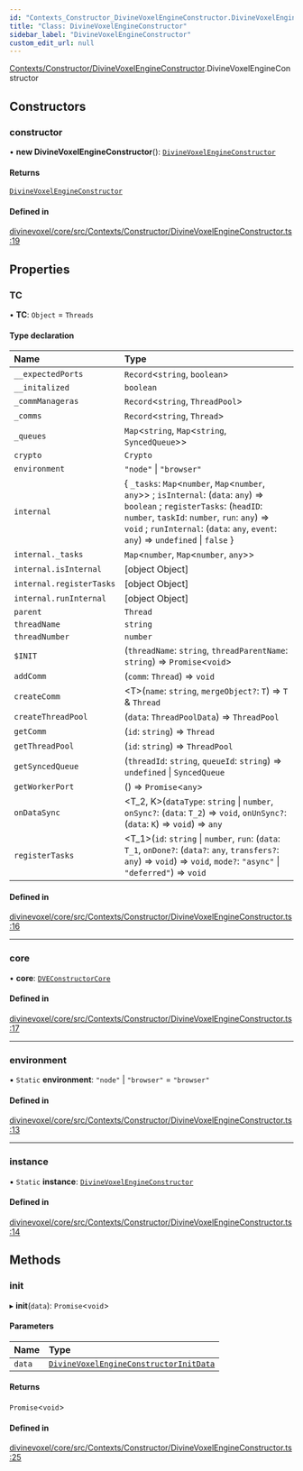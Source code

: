 ```yaml
---
id: "Contexts_Constructor_DivineVoxelEngineConstructor.DivineVoxelEngineConstructor"
title: "Class: DivineVoxelEngineConstructor"
sidebar_label: "DivineVoxelEngineConstructor"
custom_edit_url: null
---
```


[Contexts/Constructor/DivineVoxelEngineConstructor](../modules/Contexts_Constructor_DivineVoxelEngineConstructor.md).DivineVoxelEngineConstructor

## Constructors

### constructor

• **new DivineVoxelEngineConstructor**(): [`DivineVoxelEngineConstructor`](Contexts_Constructor_DivineVoxelEngineConstructor.DivineVoxelEngineConstructor.md)

#### Returns

[`DivineVoxelEngineConstructor`](Contexts_Constructor_DivineVoxelEngineConstructor.DivineVoxelEngineConstructor.md)

#### Defined in

[divinevoxel/core/src/Contexts/Constructor/DivineVoxelEngineConstructor.ts:19](https://github.com/lucasdamianjohnson/DivineVoxelEngine/blob/596fa7391478620ed460dfb4856ff0a763b91c49/divinevoxel/core/src/Contexts/Constructor/DivineVoxelEngineConstructor.ts#L19)

## Properties

### TC

• **TC**: `Object` = `Threads`

#### Type declaration

| Name | Type |
| :------ | :------ |
| `__expectedPorts` | `Record`\<`string`, `boolean`\> |
| `__initalized` | `boolean` |
| `_commManageras` | `Record`\<`string`, `ThreadPool`\> |
| `_comms` | `Record`\<`string`, `Thread`\> |
| `_queues` | `Map`\<`string`, `Map`\<`string`, `SyncedQueue`\>\> |
| `crypto` | `Crypto` |
| `environment` | ``"node"`` \| ``"browser"`` |
| `internal` | \{ `_tasks`: `Map`\<`number`, `Map`\<`number`, `any`\>\> ; `isInternal`: (`data`: `any`) => `boolean` ; `registerTasks`: (`headID`: `number`, `taskId`: `number`, `run`: `any`) => `void` ; `runInternal`: (`data`: `any`, `event`: `any`) => `undefined` \| ``false``  } |
| `internal._tasks` | `Map`\<`number`, `Map`\<`number`, `any`\>\> |
| `internal.isInternal` | [object Object] |
| `internal.registerTasks` | [object Object] |
| `internal.runInternal` | [object Object] |
| `parent` | `Thread` |
| `threadName` | `string` |
| `threadNumber` | `number` |
| `$INIT` | (`threadName`: `string`, `threadParentName`: `string`) => `Promise`\<`void`\> |
| `addComm` | (`comm`: `Thread`) => `void` |
| `createComm` | \<T\>(`name`: `string`, `mergeObject?`: `T`) => `T` & `Thread` |
| `createThreadPool` | (`data`: `ThreadPoolData`) => `ThreadPool` |
| `getComm` | (`id`: `string`) => `Thread` |
| `getThreadPool` | (`id`: `string`) => `ThreadPool` |
| `getSyncedQueue` | (`threadId`: `string`, `queueId`: `string`) => `undefined` \| `SyncedQueue` |
| `getWorkerPort` | () => `Promise`\<`any`\> |
| `onDataSync` | \<T_2, K\>(`dataType`: `string` \| `number`, `onSync?`: (`data`: `T_2`) => `void`, `onUnSync?`: (`data`: `K`) => `void`) => `any` |
| `registerTasks` | \<T_1\>(`id`: `string` \| `number`, `run`: (`data`: `T_1`, `onDone?`: (`data?`: `any`, `transfers?`: `any`) => `void`) => `void`, `mode?`: ``"async"`` \| ``"deferred"``) => `void` |

#### Defined in

[divinevoxel/core/src/Contexts/Constructor/DivineVoxelEngineConstructor.ts:16](https://github.com/lucasdamianjohnson/DivineVoxelEngine/blob/596fa7391478620ed460dfb4856ff0a763b91c49/divinevoxel/core/src/Contexts/Constructor/DivineVoxelEngineConstructor.ts#L16)

___

### core

• **core**: [`DVEConstructorCore`](Interfaces_Constructor_DVEConstructorCore.DVEConstructorCore.md)

#### Defined in

[divinevoxel/core/src/Contexts/Constructor/DivineVoxelEngineConstructor.ts:17](https://github.com/lucasdamianjohnson/DivineVoxelEngine/blob/596fa7391478620ed460dfb4856ff0a763b91c49/divinevoxel/core/src/Contexts/Constructor/DivineVoxelEngineConstructor.ts#L17)

___

### environment

▪ `Static` **environment**: ``"node"`` \| ``"browser"`` = `"browser"`

#### Defined in

[divinevoxel/core/src/Contexts/Constructor/DivineVoxelEngineConstructor.ts:13](https://github.com/lucasdamianjohnson/DivineVoxelEngine/blob/596fa7391478620ed460dfb4856ff0a763b91c49/divinevoxel/core/src/Contexts/Constructor/DivineVoxelEngineConstructor.ts#L13)

___

### instance

▪ `Static` **instance**: [`DivineVoxelEngineConstructor`](Contexts_Constructor_DivineVoxelEngineConstructor.DivineVoxelEngineConstructor.md)

#### Defined in

[divinevoxel/core/src/Contexts/Constructor/DivineVoxelEngineConstructor.ts:14](https://github.com/lucasdamianjohnson/DivineVoxelEngine/blob/596fa7391478620ed460dfb4856ff0a763b91c49/divinevoxel/core/src/Contexts/Constructor/DivineVoxelEngineConstructor.ts#L14)

## Methods

### init

▸ **init**(`data`): `Promise`\<`void`\>

#### Parameters

| Name | Type |
| :------ | :------ |
| `data` | [`DivineVoxelEngineConstructorInitData`](../modules/Contexts_Constructor_DivineVoxelEngineConstructor.md#divinevoxelengineconstructorinitdata) |

#### Returns

`Promise`\<`void`\>

#### Defined in

[divinevoxel/core/src/Contexts/Constructor/DivineVoxelEngineConstructor.ts:25](https://github.com/lucasdamianjohnson/DivineVoxelEngine/blob/596fa7391478620ed460dfb4856ff0a763b91c49/divinevoxel/core/src/Contexts/Constructor/DivineVoxelEngineConstructor.ts#L25)
